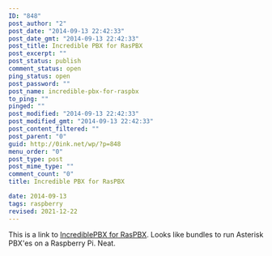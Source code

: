 ```yaml
---
ID: "848"
post_author: "2"
post_date: "2014-09-13 22:42:33"
post_date_gmt: "2014-09-13 22:42:33"
post_title: Incredible PBX for RasPBX
post_excerpt: ""
post_status: publish
comment_status: open
ping_status: open
post_password: ""
post_name: incredible-pbx-for-raspbx
to_ping: ""
pinged: ""
post_modified: "2014-09-13 22:42:33"
post_modified_gmt: "2014-09-13 22:42:33"
post_content_filtered: ""
post_parent: "0"
guid: http://0ink.net/wp/?p=848
menu_order: "0"
post_type: post
post_mime_type: ""
comment_count: "0"
title: Incredible PBX for RasPBX

date: 2014-09-13
tags: raspberry
revised: 2021-12-22
---
```


This is a link to [IncrediblePBX for RasPBX](http://nerdvittles.com/?p=8222). Looks like bundles to run Asterisk PBX'es on a Raspberry Pi. Neat.
